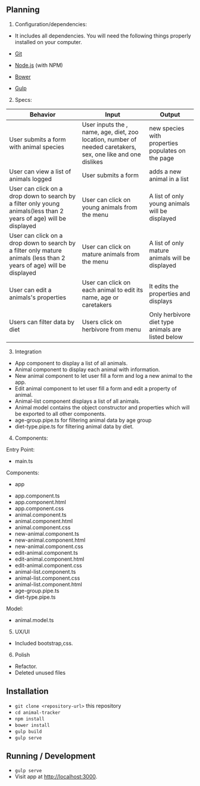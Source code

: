 ## Planning

1. Configuration/dependencies:
* It includes all dependencies.
You will need the following things properly installed on your computer.

* [Git](https://git-scm.com/)
* [Node.js](https://nodejs.org/) (with NPM)
* [Bower](https://bower.io/)
* [Gulp](http://gulpjs.com/)

2. Specs:

| Behavior | Input | Output |
|----------|-------|--------|
|User submits a form with animal species | User inputs the , name, age, diet, zoo location, number of needed caretakers, sex, one like and one dislikes |new species with properties populates on the page|
| User can view a list of animals logged | User submits a form | adds a new animal in a list |
| User can click on a drop down to search by a filter only young animals(less than 2 years of age) will be displayed| User can click on young animals from the menu | A list of only young animals will be displayed|
| User can click on a drop down to search by a filter only mature animals (less than 2 years of age) will be displayed| User can click on mature animals from the menu | A list of only mature animals will be displayed|
| User can edit a animals's properties | User can click on each animal to edit its name, age or caretakers | It edits the properties and displays|
| Users can filter data by diet | Users click on herbivore from menu | Only herbivore diet type animals are listed below|


3. Integration
* App component to display a list of all animals.
* Animal component to display each animal with information.
* New animal component to let user fill a form and log a new animal to the app.
* Edit animal component to let user fill a form and edit a property of animal.
* Animal-list component displays a list of all animals.
* Animal model contains the object constructor and properties which will be exported to all other components.
* age-group.pipe.ts for filtering animal data by age group
* diet-type.pipe.ts for filtering animal data by diet.

4. Components:

Entry Point:
* main.ts

Components:
* app
- app.component.ts
- app.component.html
- app.component.css
- animal.component.ts
- animal.component.html
- animal.component.css
- new-animal.component.ts
- new-animal.component.html
- new-animal.component.css
- edit-animal.component.ts
- edit-animal.component.html
- edit-animal.component.css
- animal-list.component.ts
- animal-list.component.css
- animal-list.component.html
- age-group.pipe.ts
- diet-type.pipe.ts

Model:
* animal.model.ts


5. UX/UI
  * Included bootstrap,css.

6. Polish
  * Refactor.
  * Deleted unused files

## Installation

* `git clone <repository-url>` this repository
* `cd animal-tracker`
* `npm install`
* `bower install`
* `gulp build`
* `gulp serve`

## Running / Development

* `gulp serve`
* Visit app at [http://localhost:3000](http://localhost:3000).
